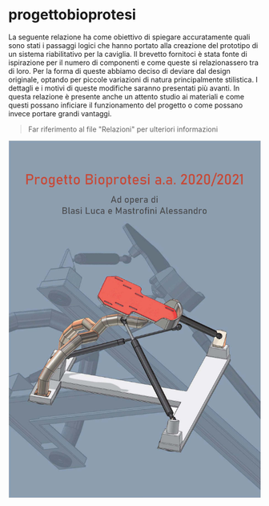 # progettobioprotesi
La seguente relazione ha come obiettivo di spiegare accuratamente quali sono stati i passaggi logici che hanno portato alla creazione del prototipo di un sistema riabilitativo per la caviglia. Il brevetto fornitoci è stata fonte di ispirazione per il numero di componenti e come queste si relazionassero tra di loro. Per la forma di queste abbiamo deciso di deviare dal design originale, optando per piccole variazioni di natura principalmente stilistica. I dettagli e i motivi di queste modifiche saranno presentati più avanti.
In questa relazione è presente anche un attento studio ai materiali e come questi possano inficiare il funzionamento del progetto o come possano invece portare grandi vantaggi.

>Far riferimento al file "Relazioni" per ulteriori informazioni

![alt text](https://github.com/mastroalex/progettobioprotesi/blob/main/copertina.jpg)


